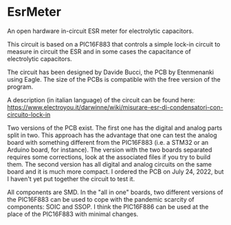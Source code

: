 # EsrMeter
An open hardware in-circuit ESR meter for electrolytic capacitors.

This circuit is based on a PIC16F883 that controls a simple lock-in circuit to measure in circuit the ESR and in some cases the capacitance of electrolytic capacitors.

The circuit has been designed by Davide Bucci, the PCB by Etenmenanki using Eagle. The size of the PCBs is compatible with the free version of the program.

A description (in italian language) of the circuit can be found here: https://www.electroyou.it/darwinne/wiki/misurare-esr-di-condensatori-con-circuito-lock-in

Two versions of the PCB exist. The first one has the digital and analog parts split in two. This approach has the advantage that one can test the analog board with something different from the PIC16F883 (i.e. a STM32 or an Arduino board, for instance). The version with the two boards separated requires some corrections, look at the associated files if you try to build them.
The second version has all digital and analog circuits on the same board and it is much more compact. I ordered the PCB on July 24, 2022, but I haven't yet put together the circuit to test it.

All components are SMD. In the "all in one" boards, two different versions of the PIC16F883 can be used to cope with the pandemic scarcity of components: SOIC and SSOP. I think the PIC16F886 can be used at the place of the PIC16F883 with minimal changes.
